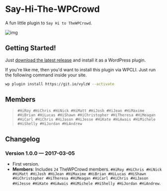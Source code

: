 # Say-Hi-The-WPCrowd

A fun little plugin to `Say Hi to TheWPCrowd`.

![img](https://i.imgur.com/R4hLwdF.gif)

## Getting Started!
Just [download the latest release](https://github.com/ahmadawais/Say-Hi-The-WPCrowd/archive/master.zip) and install it as a WordPress plugin.

If you're like me, then you'd want to install this plugin via WPCLI. Just run the following command inside your site.

```bash
wp plugin install https://git.io/vylzW --activate
```

## Members 
> `#HiRoy #HiChris #HiNick #HiMatt #HiJosh #HiJean #HiMaxime #HiBrian #HiLucas #HiShawn #HiChristopher #HiTheresa #HiMeagan #HiCarl #HiChris #HiJason #HiJesse #HiKate #HiAwais #HiMichele #HiShelly #HiJordan #HiAndrew`

## Changelog

### Version 1.0.0 — 2017-03-05
- First version.
- **Members**: Includes `24` TheWPCrowd members. `#HiRoy #HiChris #HiNick #HiMatt #HiJosh #HiJean #HiMaxime #HiBrian #HiLucas #HiShawn #HiChristopher #HiTheresa #HiMeagan #HiCarl #HiChris #HiJason #HiJesse #HiKate #HiAwais #HiMichele #HiShelly #HiJordan #HiAndrew`.
